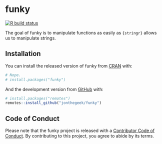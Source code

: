 
<!-- README.md is generated from README.Rmd. Please edit that file -->

# funky

<!-- badges: start -->

[![R build
status](https://github.com/jonthegeek/funky/workflows/R-CMD-check/badge.svg)](https://github.com/jonthegeek/funky/actions)
<!-- badges: end -->

The goal of funky is to manipulate functions as easily as `{stringr}`
allows us to manipulate strings.

## Installation

You can install the released version of funky from
[CRAN](https://CRAN.R-project.org) with:

``` r
# Nope.
# install.packages("funky")
```

And the development version from [GitHub](https://github.com/) with:

``` r
# install.packages("remotes")
remotes::install_github("jonthegeek/funky")
```

## Code of Conduct

Please note that the funky project is released with a [Contributor Code
of
Conduct](https://contributor-covenant.org/version/2/0/CODE_OF_CONDUCT.html).
By contributing to this project, you agree to abide by its terms.
